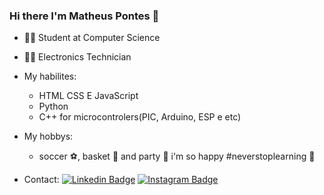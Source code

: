 ### Hi there I'm Matheus Pontes 👋

 - 👨‍🎓 Student at Computer Science
 - 👨‍💻 Electronics Technician
 - My habilites:
   - HTML CSS E JavaScript 
   - Python
   - C++ for microcontrolers(PIC, Arduino, ESP e etc)
 - My hobbys:
   - soccer :soccer:, basket :basketball: and party :beer: i'm so happy 
 #neverstoplearning :rocket:
 
- Contact:
 [![Linkedin Badge](https://img.shields.io/badge/-LinkedIn-blue?style=flat-square&logo=Linkedin&logoColor=white&link=https://www.linkedin.com/in/matheus-pontes-95b9761b5/)](https://www.linkedin.com/in/matheus-pontes-95b9761b5/) [![Instagram Badge](https://img.shields.io/badge/-Instagram-red?style=flat-square&logo=Instagram&logoColor=white&link=https://www.instagram.com/pontesm10/)](https://www.instagram.com/pontesm10/)
 
<!--

- 🔭 I’m currently working on ...
- 🌱 I’m currently learning ...
- 👯 I’m looking to collaborate on ...
- 🤔 I’m looking for help with ...
- 💬 Ask me about ...
- 📫 How to reach me: ...
- 😄 Pronouns: ...
- ⚡ Fun fact: ...
-->
